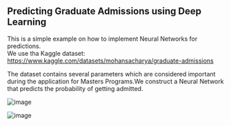 ## Predicting Graduate Admissions using Deep Learning

This is a simple example on how to implement Neural Networks for predictions. \
We use tha Kaggle dataset: https://www.kaggle.com/datasets/mohansacharya/graduate-admissions

The dataset contains several parameters which are considered important during the application for Masters Programs.We construct a Neural Network that predicts the probability of getting admitted.

![image](https://github.com/alexisdpc/GraduateAdmissions-Kaggle/assets/124795834/adca4247-36a5-42e2-a7a4-10f3d0decf17)

![image](https://github.com/alexisdpc/GraduateAdmissions-Kaggle/assets/124795834/3c09266f-b54b-46de-b0a3-5356f7aade45)


